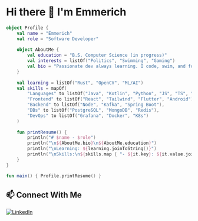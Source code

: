 # Hi there 👋 I'm Emmerich

```kotlin
object Profile {
    val name = "Emmerich"
    val role = "Software Developer"
    
    object AboutMe {
        val education = "B.S. Computer Science (in progress)"
        val interests = listOf("Politics", "Swimming", "Gaming")
        val bio = "Passionate dev always learning. I code, swim, and follow politics!"
    }
    
    val learning = listOf("Rust", "OpenCV", "ML/AI")
    val skills = mapOf(
        "Languages" to listOf("Java", "Kotlin", "Python", "JS", "TS", "C#", "Rust"),
        "Frontend" to listOf("React", "Tailwind", "Flutter", "Android"),
        "Backend" to listOf("Node", "Kafka", "Spring Boot"),
        "DBs" to listOf("PostgreSQL", "MongoDB", "Redis"),
        "DevOps" to listOf("Grafana", "Docker", "K8s")
    )
    
    fun printResume() {
        println("# $name - $role")
        println("\n${AboutMe.bio}\n${AboutMe.education}")
        println("\nLearning: ${learning.joinToString()}")
        println("\nSkills:\n${skills.map { "- ${it.key}: ${it.value.joinToString()}"}.joinToString("\n")}")
    }
}

fun main() { Profile.printResume() }
```

## 📫 Connect With Me
[![LinkedIn](https://img.shields.io/badge/LinkedIn-0077B5?style=for-the-badge&logo=linkedin&logoColor=white)](https://www.linkedin.com/in/emmerichb)
